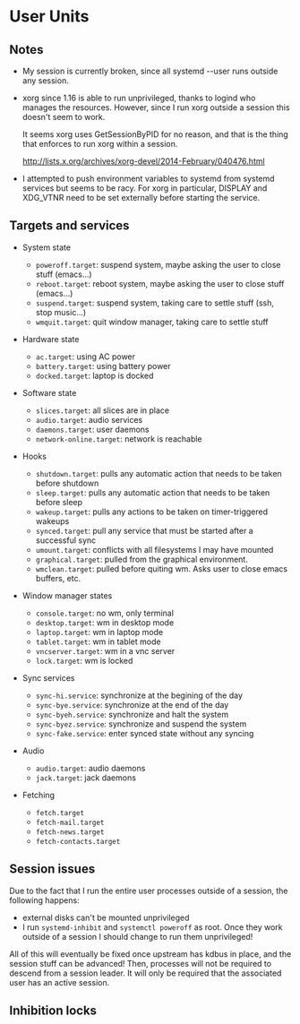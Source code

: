 User Units
==========

## Notes

* My session is currently broken, since all systemd --user runs outside any
  session.

* xorg since 1.16 is able to run unprivileged, thanks to logind who manages the
  resources. However, since I run xorg outside a session this doesn't seem to
  work.

  It seems xorg uses GetSessionByPID for no reason, and that is the thing that
  enforces to run xorg within a session.
  
  http://lists.x.org/archives/xorg-devel/2014-February/040476.html

* I attempted to push environment variables to systemd from systemd services but seems to
  be racy. For xorg in particular, DISPLAY and XDG_VTNR need to be set externally before
  starting the service.

## Targets and services
* System state
  - `poweroff.target`: suspend system, maybe asking the user to close stuff (emacs...) 
  - `reboot.target`: reboot system, maybe asking the user to close stuff (emacs...)
  - `suspend.target`: suspend system, taking care to settle stuff (ssh, stop music...)
  - `wmquit.target`: quit window manager, taking care to settle stuff

* Hardware state
  - `ac.target`: using AC power
  - `battery.target`: using battery power
  - `docked.target`: laptop is docked

* Software state
  - `slices.target`: all slices are in place
  - `audio.target`: audio services
  - `daemons.target`: user daemons
  - `network-online.target`: network is reachable

* Hooks
  - `shutdown.target`: pulls any automatic action that needs to be taken before shutdown
  - `sleep.target`: pulls any automatic action that needs to be taken before sleep
  - `wakeup.target`: pulls any actions to be taken on timer-triggered wakeups
  - `synced.target`: pull any service that must be started after a successful sync
  - `umount.target`: conflicts with all filesystems I may have mounted
  - `graphical.target`: pulled from the graphical environment.
  - `wmclean.target`: pulled before quiting wm. Asks user to close emacs buffers, etc.

* Window manager states
  - `console.target`: no wm, only terminal
  - `desktop.target`: wm in desktop mode
  - `laptop.target`: wm in laptop mode
  - `tablet.target`: wm in tablet mode
  - `vncserver.target`: wm in a vnc server
  - `lock.target`: wm is locked

* Sync services
  - `sync-hi.service`: synchronize at the begining of the day
  - `sync-bye.service`: synchronize at the end of the day
  - `sync-byeh.service`: synchronize and halt the system
  - `sync-byez.service`: synchronize and suspend the system
  - `sync-fake.service`: enter synced state without any syncing

* Audio
  - `audio.target`: audio daemons
  - `jack.target`: jack daemons

* Fetching
  - `fetch.target`
  - `fetch-mail.target`
  - `fetch-news.target`
  - `fetch-contacts.target`


## Session issues
Due to the fact that I run the entire user processes outside of a session, the following
happens:

* external disks can't be mounted unprivileged
* I run `systemd-inhibit` and `systemctl poweroff` as root. Once they work outside of a
  session I should change to run them unprivileged!

All of this will eventually be fixed once upstream has kdbus in place, and the session
stuff can be advanced! Then, processes will not be required to descend from a session
leader. It will only be required that the associated user has an active session.

## Inhibition locks
